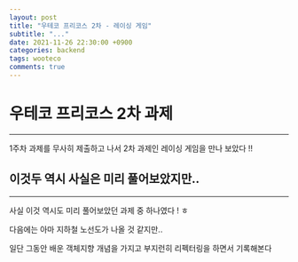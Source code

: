 ```yaml
---
layout: post
title: "우테코 프리코스 2차 - 레이싱 게임"
subtitle: "..."
date: 2021-11-26 22:30:00 +0900
categories: backend
tags: wooteco
comments: true
---
```


# 우테코 프리코스 2차 과제

---

1주차 과제를 무사히 제출하고 나서 2차 과제인 레이싱 게임을 만나 보았다 !!

## 이것두 역시 사실은 미리 풀어보았지만..

---

사실 이것 역시도 미리 풀어보았던 과제 중 하나였다 ! ㅎ

다음에는 아마 지하철 노선도가 나올 것 같지만..

일단 그동안 배운 객체지향 개념을 가지고 부지런히 리펙터링을 하면서 기록해본다
